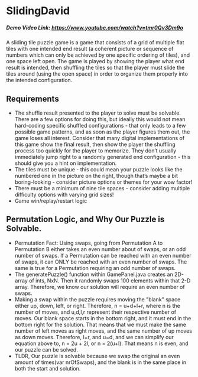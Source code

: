 # SlidingDavid
##### Demo Video Link: https://www.youtube.com/watch?v=tmr0Qv3Dm9o

A sliding tile puzzle game is a game that consists of a grid of multiple flat tiles with one intended
end result (a coherent picture or sequence of numbers which can only be achieved by one
specific ordering of tiles), and one space left open. The game is played by showing the player
what end result is intended, then shuffling the tiles so that the player must slide the tiles around
(using the open space) in order to organize them properly into the intended configuration.

## Requirements
- The shuffle result presented to the player to solve must be solvable. There are a few
options for doing this, but ideally this would not mean hard-coding specific shuffled
configurations - that only leads to a few possible game patterns, and as soon as the
player figures them out, the game loses all interest. Consider that many digital
implementations of this game show the final result, then show the player the shuffling
process too quickly for the player to memorize. They don’t usually immediately jump right
to a randomly generated end configuration - this should give you a hint on
implementation.
- The tiles must be unique - this could mean your puzzle looks like the numbered one in
the picture on the right, though that’s maybe a bit boring-looking - consider picture
options or themes for your wow factor!
- There must be a minimum of nine tile spaces - consider adding multiple difficulty options
with varying grid sizes!
- Game win/replay/restart logic

## Permutation Logic, and Why Our Puzzle is Solvable.
- Permutation Fact: Using swaps, going from Permutation A to Permutation B either takes an
even number about of swaps, or an odd number of swaps. If a Permutation can be reached with an
even number of swaps, it can ONLY be reached with an even number of swaps. The same is true for a
Permutation requiring an odd number of swaps.
- The generatePuzzle() function within GamePanel.java creates an 2D-array of ints, NxN. Then
it randomly swaps 100 elements within that 2-D array. Therefore, we know our solution will
require an even number of swaps.
- Making a swap within the puzzle requires moving the "blank" space either up, down, left, or right.
Therefore, n = u+d+l+r, where n is the number of moves, and u,d,l,r represent their respective number of moves.
Our blank space starts in the bottom right, and it must end in the bottom right for the solution.
That means that we must make the same number of left moves as right moves, and the same number of
up moves as down moves. Therefore, l=r, and u=d, and we can simplify our equation above to,
    n = 2u + 2l, or n = 2(u+l). That means n is even, and our puzzle can be solved.
- TLDR, Our puzzle is solvable because we swap the original an even amount of times(var nrOfSwaps), and the
blank is in the same place in both the start and solution.
